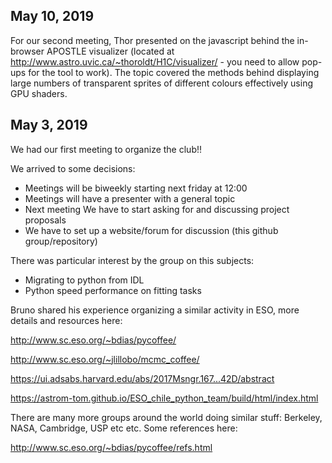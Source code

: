 ## May 10, 2019
 
For our second meeting, Thor presented on the javascript behind the in-browser APOSTLE visualizer (located at http://www.astro.uvic.ca/~thoroldt/H1C/visualizer/ - you need to allow pop-ups for the tool to work). The topic covered the methods behind displaying large numbers of transparent sprites of different colours effectively using GPU shaders.


## May 3, 2019

We had our first meeting to organize the club!!

We arrived to some decisions:

 - Meetings will be biweekly starting next friday at 12:00
 - Meetings will have a presenter with a general topic
 - Next meeting We have to start asking for and discussing project proposals
 - We have to set up a website/forum for discussion (this github group/repository)
 
There was particular interest by the group on this subjects:

  - Migrating to python from IDL
  - Python speed performance on fitting tasks
  
Bruno shared his experience organizing a similar activity in ESO, more details and resources here:
  
  http://www.sc.eso.org/~bdias/pycoffee/

  http://www.sc.eso.org/~jlillobo/mcmc_coffee/

  https://ui.adsabs.harvard.edu/abs/2017Msngr.167...42D/abstract

  https://astrom-tom.github.io/ESO_chile_python_team/build/html/index.html

There are many more groups around the world doing similar stuff: Berkeley, NASA, Cambridge, USP etc etc. Some references here:

  http://www.sc.eso.org/~bdias/pycoffee/refs.html
 
